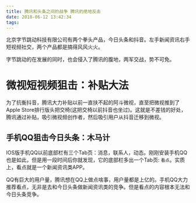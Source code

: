 ```yaml
---
title: 腾讯和头条之间的战争 腾讯的绝地反击
date: 2018-06-12 13:42:34
tags:
---
```


北京字节跳动科技有限公司有两个拳头产品，今日头条和抖音。左手新闻资讯右手短视频社交，两个产品都是搞得风风火火。

字节跳动的在发展的同时，也会侵入了腾讯的腹地，两军交战，势不可免。

# 微视短视频狙击：补贴大法

为了抗衡抖音，腾讯大力补贴以前一直扶不起的阿斗微视，直至把微视推到了Apple Store排行版头把交椅(这把交椅以前抖音也坐过)。这就是不差钱的好处，腾讯通过补贴，吸引微视频创作者，然后吸引用户从抖音迁移到微视。

## 手机QQ狙击今日头条：木马计

IOS版手机QQ以前底部栏有三个Tab页：消息，联系人，动态。刚刚安装手机QQ也是如此，但是用一段时间后你就发现，它的底部栏多出一个Tab页: `看点`。实质上，看点就是一个新闻资讯类APP。

QQ有巨大的用户量，腾讯想在QQ上做点啥事，用户量都是上亿的。手机QQ大力推荐看点，无非是去和今日头条做新闻资讯类的竞争。但是看点的内容根本无法和今日头条竞争。



